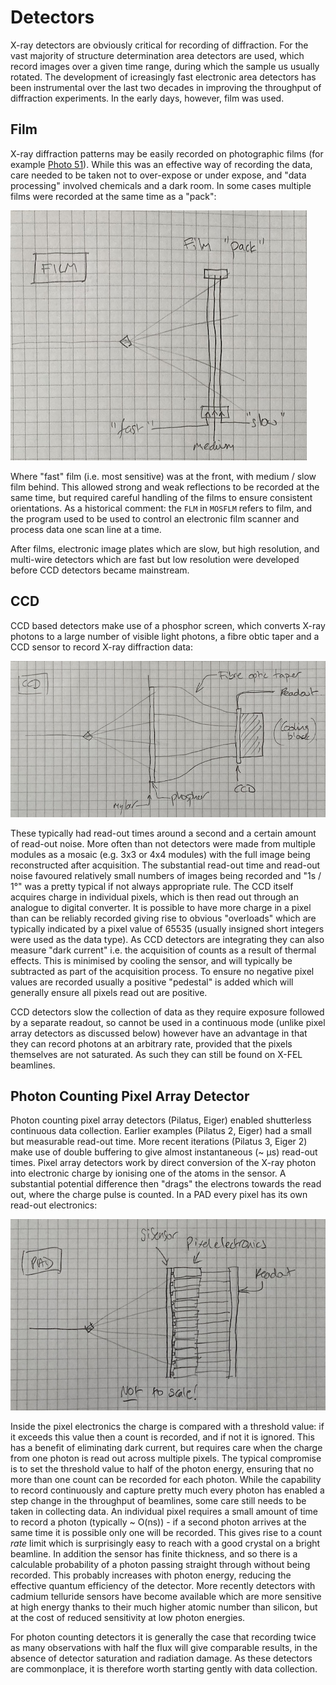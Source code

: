 # Detectors

X-ray detectors are obviously critical for recording of diffraction. For the vast majority of structure determination area detectors are used, which record images over a given time range, during which the sample us usually rotated. The development of icreasingly fast electronic area detectors has been instrumental over the last two decades in improving the throughput of diffraction experiments. In the early days, however, film was used.

## Film

X-ray diffraction patterns may be easily recorded on photographic films (for example [Photo 51](https://en.wikipedia.org/wiki/Photo_51)). While this was an effective way of recording the data, care needed to be taken not to over-expose or under expose, and "data processing" involved chemicals and a dark room. In some cases multiple films were recorded at the same time as a "pack":

![Badly drawn image of film pack](./film.jpg)

Where "fast" film (i.e. most sensitive) was at the front, with medium / slow film behind. This allowed strong and weak reflections to be recorded at the same time, but required careful handling of the films to ensure consistent orientations. As a historical comment: the `FLM` in `MOSFLM` refers to film, and the program used to be used to control an electronic film scanner and process data one scan line at a time.

After films, electronic image plates which are slow, but high resolution, and multi-wire detectors which are fast but low resolution were developed before CCD detectors became mainstream.

## CCD

CCD based detectors make use of a phosphor screen, which converts X-ray photons to a large number of visible light photons, a fibre obtic taper and a CCD sensor to record X-ray diffraction data:

![Badly drawn diagram of a CCD detector](./ccd.jpg)

These typically had read-out times around a second and a certain amount of read-out noise. More often than not detectors were made from multiple modules as a mosaic (e.g. 3x3 or 4x4 modules) with the full image being reconstructed after acquisition. The substantial read-out time and read-out noise favoured relatively small numbers of images being recorded and "1s / 1°" was a pretty typical if not always appropriate rule. The CCD itself acquires charge in individual pixels, which is then read out through an analogue to digital converter. It is possible to have more charge in a pixel than can be reliably recorded giving rise to obvious "overloads" which are typically indicated by a pixel value of 65535 (usually insigned short integers were used as the data type). As CCD detectors are integrating they can also measure "dark current" i.e. the acquisition of counts as a result of thermal effects. This is minimised by cooling the sensor, and will typically be subtracted as part of the acquisition process. To ensure no negative pixel values are recorded usually a positive "pedestal" is added which will generally ensure all pixels read out are positive.

CCD detectors slow the collection of data as they require exposure followed by a separate readout, so cannot be used in a continuous mode (unlike pixel array detectors as discussed below) however have an advantage in that they can record photons at an arbitrary rate, provided that the pixels themselves are not saturated. As such they can still be found on X-FEL beamlines.

## Photon Counting Pixel Array Detector

Photon counting pixel array detectors (Pilatus, Eiger) enabled shutterless continuous data collection. Earlier examples (Pilatus 2, Eiger) had a small but measurable read-out time. More recent iterations (Pilatus 3, Eiger 2) make use of double buffering to give almost instantaneous (~ µs) read-out times. Pixel array detectors work by direct conversion of the X-ray photon into electronic charge by ionising one of the atoms in the sensor. A substantial potential difference then "drags" the electrons towards the read out, where the charge pulse is counted. In a PAD every pixel has its own read-out electronics:

![Badly drawn diagram of a PAD](./pad.jpg)

Inside the pixel electronics the charge is compared with a threshold value: if it exceeds this value then a count is recorded, and if not it is ignored. This has a benefit of eliminating dark current, but requires care when the charge from one photon is read out across multiple pixels. The typical compromise is to set the threshold value to half of the photon energy, ensuring that no more than one count can be recorded for each photon. While the capability to record continuously and capture pretty much every photon has enabled a step change in the throughput of beamlines, some care still needs to be taken in collecting data. An individual pixel requires a small amount of time to record a photon (typically ~ O(ns)) - if a second photon arrives at the same time it is possible only one will be recorded. This gives rise to a count _rate_ limit which is surprisingly easy to reach with a good crystal on a bright beamline. In addition the sensor has finite thickness, and so there is a calculable probability of a photon passing straight through without being recorded. This probably increases with photon energy, reducing the effective quantum efficiency of the detector. More recently detectors with cadmium telluride sensors have become available which are more sensitive at high energy thanks to their much higher atomic number than silicon, but at the cost of reduced sensitivity at low photon energies.

For photon counting detectors it is generally the case that recording twice as many observations with half the flux will give comparable results, in the absence of detector saturation and radiation damage. As these detectors are commonplace, it is therefore worth starting gently with data collection.
